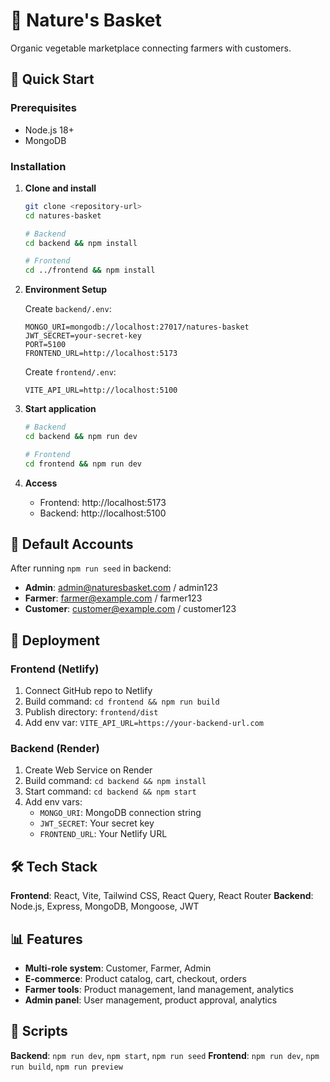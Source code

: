 # 🌱 Nature's Basket

Organic vegetable marketplace connecting farmers with customers.

## 🚀 Quick Start

### Prerequisites
- Node.js 18+
- MongoDB

### Installation

1. **Clone and install**
   ```bash
   git clone <repository-url>
   cd natures-basket
   
   # Backend
   cd backend && npm install
   
   # Frontend  
   cd ../frontend && npm install
   ```

2. **Environment Setup**
   
   Create `backend/.env`:
   ```env
   MONGO_URI=mongodb://localhost:27017/natures-basket
   JWT_SECRET=your-secret-key
   PORT=5100
   FRONTEND_URL=http://localhost:5173
   ```

   Create `frontend/.env`:
   ```env
   VITE_API_URL=http://localhost:5100
   ```

3. **Start application**
   ```bash
   # Backend
   cd backend && npm run dev
   
   # Frontend
   cd frontend && npm run dev
   ```

4. **Access**
   - Frontend: http://localhost:5173
   - Backend: http://localhost:5100

## 📱 Default Accounts

After running `npm run seed` in backend:

- **Admin**: admin@naturesbasket.com / admin123
- **Farmer**: farmer@example.com / farmer123  
- **Customer**: customer@example.com / customer123

## 🚀 Deployment

### Frontend (Netlify)
1. Connect GitHub repo to Netlify
2. Build command: `cd frontend && npm run build`
3. Publish directory: `frontend/dist`
4. Add env var: `VITE_API_URL=https://your-backend-url.com`

### Backend (Render)
1. Create Web Service on Render
2. Build command: `cd backend && npm install`
3. Start command: `cd backend && npm start`
4. Add env vars:
   - `MONGO_URI`: MongoDB connection string
   - `JWT_SECRET`: Your secret key
   - `FRONTEND_URL`: Your Netlify URL

## 🛠️ Tech Stack

**Frontend**: React, Vite, Tailwind CSS, React Query, React Router
**Backend**: Node.js, Express, MongoDB, Mongoose, JWT

## 📊 Features

- **Multi-role system**: Customer, Farmer, Admin
- **E-commerce**: Product catalog, cart, checkout, orders
- **Farmer tools**: Product management, land management, analytics
- **Admin panel**: User management, product approval, analytics

## 🔧 Scripts

**Backend**: `npm run dev`, `npm start`, `npm run seed`
**Frontend**: `npm run dev`, `npm run build`, `npm run preview`